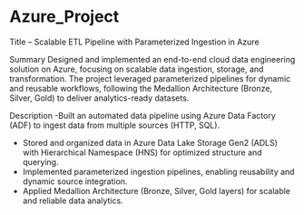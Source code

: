 # Azure_Project

Title – Scalable ETL Pipeline with Parameterized Ingestion in Azure 

Summary 
Designed and implemented an end-to-end cloud data engineering solution on Azure, focusing 
on scalable data ingestion, storage, and transformation. The project leveraged parameterized 
pipelines for dynamic and reusable workflows, following the Medallion Architecture (Bronze, 
Silver, Gold) to deliver analytics-ready datasets. 

Description 
-Built an automated data pipeline using Azure Data Factory (ADF) to ingest data from multiple 
sources (HTTP, SQL). 
- Stored and organized data in Azure Data Lake Storage Gen2 (ADLS) with Hierarchical 
Namespace (HNS) for optimized structure and querying.
- Implemented parameterized ingestion pipelines, enabling reusability and dynamic source 
integration.
- Applied Medallion Architecture (Bronze, Silver, Gold layers) for scalable and reliable data 
analytics. 
